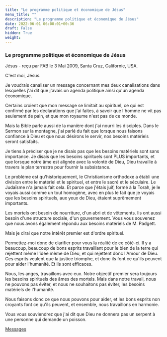 ```yaml
---
title: "Le programme politique et économique de Jésus"
menu_title: ""
description: "Le programme politique et économique de Jésus"
date: 2022-06-01 06:00:01+00:36
draft: False
hidden: True
weight:
---
```

### Le programme politique et économique de Jésus

Jésus - reçu par FAB le 3 Mai 2009, Santa Cruz, Californie, USA.

C'est moi, Jésus.

Je voudrais canaliser un message concernant mes deux canalisations dans lesquelles j'ai dit que j'avais un agenda politique ainsi qu'un agenda économique.

Certains croient que mon message se limitait au spirituel, ce qui est confirmé par les déclarations que j'ai faites, à savoir que l'homme ne vit pas seulement de pain, et que mon royaume n'est pas de ce monde.

Mais la Bible parle aussi de la manière dont j'ai nourri les disciples. Dans le Sermon sur la montagne, j'ai parlé du fait que lorsque nous faisons confiance à Dieu et que nous désirons le servir, nos besoins matériels seront satisfaits.

Je tiens à préciser que je ne disais pas que les besoins matériels sont sans importance. Je disais que les besoins spirituels sont PLUS importants, et que lorsque notre âme est alignée avec la volonté de Dieu, Dieu travaille à travers le plan terrestre pour fournir la subsistance.

Le problème est qu'historiquement, le Christianisme orthodoxe a établi une division entre le matériel et le spirituel, et entre le sacré et le séculaire. Le Judaïsme n'a jamais fait cela. Et parce que j'étais juif, formé à la Torah, je le voyais aussi comme un tout homogène, avec en plus le fait que je voyais que les besoins spirituels, aux yeux de Dieu, étaient suprêmement importants.

Les mortels ont besoin de nourriture, d'un abri et de vêtements. Ils ont aussi besoin d'une structure sociale, d'un gouvernement. Vous vous souvenez que nous avons également répondu aux besoins matériels de M. Padgett.

Mais je dirai que notre intérêt premier est d'ordre spirituel.

Permettez-moi donc de clarifier pour vous la réalité de ce côté-ci. Il y a beaucoup, beaucoup de bons esprits travaillant pour le bien de la terre qui rejettent même l'idée même de Dieu, et qui rejettent donc l'Amour de Dieu. Ces esprits veulent que la justice triomphe, et donc ils font ce qu'ils peuvent pour aider l'humanité. Et ils sont efficaces.

Nous, les anges, travaillons avec eux. Notre objectif premier sera toujours les besoins spirituels des âmes des mortels. Mais dans notre travail, nous ne pouvons pas éviter, et nous ne souhaitons pas éviter, les besoins matériels de l'humanité.

Nous faisons donc ce que nous pouvons pour aider, et les bons esprits non croyants font ce qu'ils peuvent, et ensemble, nous travaillons en harmonie.

Vous vous souviendrez que j'ai dit que Dieu ne donnera pas un serpent à une personne qui demande un poisson.

[Messages](/fr-contemporary-messages/fr-contemporary-messages-by-date-order/fr-contemporary-messages-2009)
